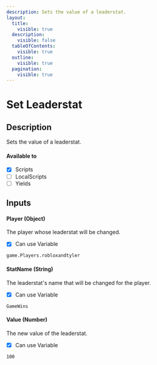 ```yaml
---
description: Sets the value of a leaderstat.
layout:
  title:
    visible: true
  description:
    visible: false
  tableOfContents:
    visible: true
  outline:
    visible: true
  pagination:
    visible: true
---
```


# Set Leaderstat

## Description

Sets the value of a leaderstat.

#### Available to

* [x] Scripts
* [ ] LocalScripts
* [ ] Yields

## Inputs

#### Player (Object)

The player whose leaderstat will be changed.

* [x] Can use Variable

```
game.Players.robloxandtyler
```

#### StatName (String)

The leaderstat's name that will be changed for the player.

* [x] Can use Variable

```
GameWins
```

#### Value (Number)

The new value of the leaderstat.

* [x] Can use Variable

```
100
```

